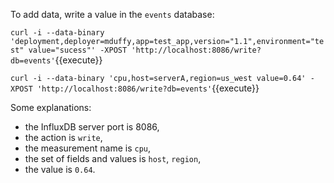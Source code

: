 To add data, write a value in the `events` database:

`curl -i --data-binary 'deployment,deployer=mduffy,app=test_app,version="1.1",environment="test" value="sucess"' -XPOST 'http://localhost:8086/write?db=events'`{{execute}}

`curl -i --data-binary 'cpu,host=serverA,region=us_west value=0.64' -XPOST 'http://localhost:8086/write?db=events'`{{execute}}

Some explanations:
- the InfluxDB server port is 8086,
- the action is `write`,
- the measurement name is `cpu`,
- the set of fields and values is `host`, `region`,
- the value is `0.64`.
